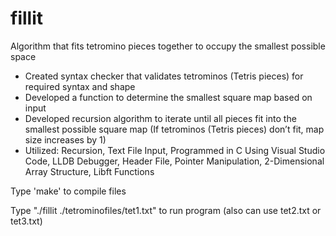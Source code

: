 # fillit
Algorithm that fits tetromino pieces together to occupy the smallest possible space

- Created syntax checker that validates tetrominos (Tetris pieces) for required syntax and shape
- Developed a function to determine the smallest square map based on input
- Developed recursion algorithm to iterate until all pieces fit into the smallest possible square map (If tetrominos (Tetris pieces) don’t fit, map size increases by 1)
- Utilized: Recursion, Text File Input, Programmed in C Using Visual Studio Code, LLDB Debugger, Header File, Pointer Manipulation, 2-Dimensional Array Structure, Libft Functions

Type 'make' to compile files

Type "./fillit ./tetrominofiles/tet1.txt" to run program (also can use tet2.txt or tet3.txt)
